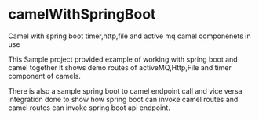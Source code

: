 # camelWithSpringBoot
Camel with spring boot timer,http,file and active mq camel componenets in use

This Sample project provided example of working with spring boot and camel together it shows demo routes of activeMQ,Http,File and timer component of camels.

There is also a sample spring boot to camel endpoint call and vice versa integration done to show how spring boot can invoke camel routes and camel routes can invoke spring boot api endpoint.
